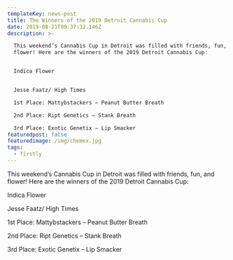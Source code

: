 ```yaml
---
templateKey: news-post
title: The Winners of the 2019 Detroit Cannabis Cup
date: 2019-08-21T09:37:32.146Z
description: >-

  This weekend’s Cannabis Cup in Detroit was filled with friends, fun, and
  flower! Here are the winners of the 2019 Detroit Cannabis Cup:


  Indica Flower


  Jesse Faatz/ High Times

  1st Place: Mattybstackers – Peanut Butter Breath

  2nd Place: Ript Genetics – Stank Breath

  3rd Place: Exotic Genetix – Lip Smacker
featuredpost: false
featuredimage: /img/chemex.jpg
tags:
  - firstly
---
```



This weekend’s Cannabis Cup in Detroit was filled with friends, fun, and flower! Here are the winners of the 2019 Detroit Cannabis Cup:



Indica Flower



Jesse Faatz/ High Times

1st Place: Mattybstackers – Peanut Butter Breath

2nd Place: Ript Genetics – Stank Breath

3rd Place: Exotic Genetix – Lip Smacker
